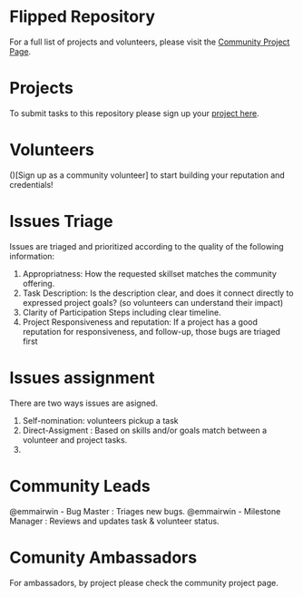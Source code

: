 # Flipped Repository

For a full list of projects and volunteers, please visit the [Community Project Page]().

# Projects

To submit tasks to this repository please sign up your [project here]().

# Volunteers

()[Sign up as a community volunteer] to start building your reputation and credentials!

# Issues Triage

Issues are triaged and prioritized according to the quality of the following information:

1. Appropriatness: How the requested skillset matches the community offering.
2. Task Description: Is the description  clear, and does it connect directly to expressed project goals? (so volunteers can understand their impact)
3. Clarity of Participation Steps including clear timeline.
4. Project Responsiveness and reputation: If a project has a good reputation for responsiveness, and follow-up, those bugs are triaged first

# Issues assignment

There are two ways issues are asigned.

1. Self-nomination:   volunteers pickup a task
2. Direct-Assigment :  Based on skills and/or goals match between a volunteer and project tasks.
3. 


# Community Leads

@emmairwin - Bug Master : Triages new bugs.
@emmairwin - Milestone Manager : Reviews and updates task & volunteer status.

# Comunity Ambassadors

For ambassadors, by project please check the community project page.



